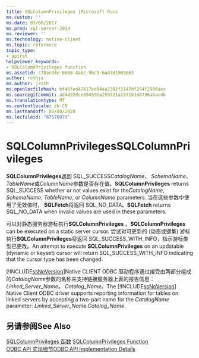 ```yaml
---
title: SQLColumnPrivileges |Microsoft Docs
ms.custom: ''
ms.date: 03/06/2017
ms.prod: sql-server-2014
ms.reviewer: ''
ms.technology: native-client
ms.topic: reference
topic_type:
- apiref
helpviewer_keywords:
- SQLColumnPrivileges function
ms.assetid: c78acd4e-8668-4abc-9bc9-6ad381965863
author: rothja
ms.author: jroth
ms.openlocfilehash: bf46fed47817ed94ea2382f2147df254f2986aec
ms.sourcegitcommit: ad4d92dce894592a259721a1571b1d8736abacdb
ms.translationtype: MT
ms.contentlocale: zh-CN
ms.lasthandoff: 08/04/2020
ms.locfileid: "87578873"
---
```

# <a name="sqlcolumnprivileges"></a><span data-ttu-id="93bda-102">SQLColumnPrivileges</span><span class="sxs-lookup"><span data-stu-id="93bda-102">SQLColumnPrivileges</span></span>
  <span data-ttu-id="93bda-103">**SQLColumnPrivileges**返回 SQL_SUCCESS*CatalogName*、 *SchemaName*、 *TableName*或*ColumnName*参数是否存在值。</span><span class="sxs-lookup"><span data-stu-id="93bda-103">**SQLColumnPrivileges** returns SQL_SUCCESS whether or not values exist for the*CatalogName*, *SchemaName*, *TableName*, or *ColumnName* parameters.</span></span> <span data-ttu-id="93bda-104">当在这些参数中使用了无效值时， **SQLFetch**将返回 SQL_NO_DATA。</span><span class="sxs-lookup"><span data-stu-id="93bda-104">**SQLFetch** returns SQL_NO_DATA when invalid values are used in these parameters.</span></span>  
  
 <span data-ttu-id="93bda-105">可以对静态服务器游标执行**SQLColumnPrivileges** 。</span><span class="sxs-lookup"><span data-stu-id="93bda-105">**SQLColumnPrivileges** can be executed on a static server cursor.</span></span> <span data-ttu-id="93bda-106">尝试对可更新的 (动态或键集) 游标执行**SQLColumnPrivileges**将返回 SQL_SUCCESS_WITH_INFO，指示游标类型已更改。</span><span class="sxs-lookup"><span data-stu-id="93bda-106">An attempt to execute **SQLColumnPrivileges** on an updatable (dynamic or keyset) cursor will return SQL_SUCCESS_WITH_INFO indicating that the cursor type has been changed.</span></span>  
  
 <span data-ttu-id="93bda-107">[!INCLUDE[ssNoVersion](../../includes/ssnoversion-md.md)]Native CLIENT ODBC 驱动程序通过接受由两部分组成的*CatalogName*参数的名称来支持链接服务器上表的报告信息： *Linked_Server_Name。 Catalog_Name*。</span><span class="sxs-lookup"><span data-stu-id="93bda-107">The [!INCLUDE[ssNoVersion](../../includes/ssnoversion-md.md)] Native Client ODBC driver supports reporting information for tables on linked servers by accepting a two-part name for the *CatalogName* parameter: *Linked_Server_Name.Catalog_Name*.</span></span>  
  
## <a name="see-also"></a><span data-ttu-id="93bda-108">另请参阅</span><span class="sxs-lookup"><span data-stu-id="93bda-108">See Also</span></span>  
 <span data-ttu-id="93bda-109">[SQLColumnPrivileges 函数](https://go.microsoft.com/fwlink/?LinkId=59335) </span><span class="sxs-lookup"><span data-stu-id="93bda-109">[SQLColumnPrivileges Function](https://go.microsoft.com/fwlink/?LinkId=59335) </span></span>  
 [<span data-ttu-id="93bda-110">ODBC API 实现细节</span><span class="sxs-lookup"><span data-stu-id="93bda-110">ODBC API Implementation Details</span></span>](odbc-api-implementation-details.md)  
  
  
